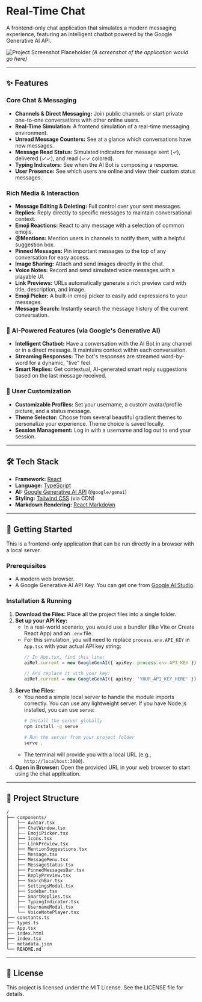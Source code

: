 # Real-Time Chat

A frontend-only chat application that simulates a modern messaging experience, featuring an intelligent chatbot powered by the Google Generative AI API.

![Project Screenshot Placeholder](https://via.placeholder.com/800x450/1a202c/FFFFFF?text=Real-Time+Chat+UI)
*(A screenshot of the application would go here)*

---

## ✨ Features

### Core Chat & Messaging
- **Channels & Direct Messaging:** Join public channels or start private one-to-one conversations with other online users.
- **Real-Time Simulation:** A frontend simulation of a real-time messaging environment.
- **Unread Message Counters:** See at a glance which conversations have new messages.
- **Message Read Status:** Simulated indicators for message sent (✓), delivered (✓✓), and read (✓✓ colored).
- **Typing Indicators:** See when the AI Bot is composing a response.
- **User Presence:** See which users are online and view their custom status messages.

### Rich Media & Interaction
- **Message Editing & Deleting:** Full control over your sent messages.
- **Replies:** Reply directly to specific messages to maintain conversational context.
- **Emoji Reactions:** React to any message with a selection of common emojis.
- **@Mentions:** Mention users in channels to notify them, with a helpful suggestion box.
- **Pinned Messages:** Pin important messages to the top of any conversation for easy access.
- **Image Sharing:** Attach and send images directly in the chat.
- **Voice Notes:** Record and send simulated voice messages with a playable UI.
- **Link Previews:** URLs automatically generate a rich preview card with title, description, and image.
- **Emoji Picker:** A built-in emoji picker to easily add expressions to your messages.
- **Message Search:** Instantly search the message history of the current conversation.

### 🧠 AI-Powered Features (via Google's Generative AI)
- **Intelligent Chatbot:** Have a conversation with the AI Bot in any channel or in a direct message. It maintains context within each conversation.
- **Streaming Responses:** The bot's responses are streamed word-by-word for a dynamic, "live" feel.
- **Smart Replies:** Get contextual, AI-generated smart reply suggestions based on the last message received.

### 🎨 User Customization
- **Customizable Profiles:** Set your username, a custom avatar/profile picture, and a status message.
- **Theme Selector:** Choose from several beautiful gradient themes to personalize your experience. Theme choice is saved locally.
- **Session Management:** Log in with a username and log out to end your session.

---

## 🛠️ Tech Stack

- **Framework:** [React](https://react.dev/)
- **Language:** [TypeScript](https://www.typescriptlang.org/)
- **AI:** [Google Generative AI API](https://ai.google.dev/) (`@google/genai`)
- **Styling:** [Tailwind CSS](https://tailwindcss.com/) (via CDN)
- **Markdown Rendering:** [React Markdown](https://github.com/remarkjs/react-markdown)

---

## 🚀 Getting Started

This is a frontend-only application that can be run directly in a browser with a local server.

### Prerequisites
- A modern web browser.
- A Google Generative AI API Key. You can get one from [Google AI Studio](https://aistudio.google.com/app/apikey).

### Installation & Running
1. **Download the Files:** Place all the project files into a single folder.
2. **Set up your API Key:**
   - In a real-world scenario, you would use a bundler (like Vite or Create React App) and an `.env` file.
   - For this simulation, you will need to replace `process.env.API_KEY` in `App.tsx` with your actual API key string:
     ```typescript
     // In App.tsx, find this line:
     aiRef.current = new GoogleGenAI({ apiKey: process.env.API_KEY });

     // And replace it with your key:
     aiRef.current = new GoogleGenAI({ apiKey: 'YOUR_API_KEY_HERE' });
     ```
3. **Serve the Files:**
   - You need a simple local server to handle the module imports correctly. You can use any lightweight server. If you have Node.js installed, you can use `serve`:
     ```bash
     # Install the server globally
     npm install -g serve

     # Run the server from your project folder
     serve .
     ```
   - The terminal will provide you with a local URL (e.g., `http://localhost:3000`).
4. **Open in Browser:** Open the provided URL in your web browser to start using the chat application.

---

## 📂 Project Structure

```
/
├── components/
│   ├── Avatar.tsx
│   ├── ChatWindow.tsx
│   ├── EmojiPicker.tsx
│   ├── Icons.tsx
│   ├── LinkPreview.tsx
│   ├── MentionSuggestions.tsx
│   ├── Message.tsx
│   ├── MessageMenu.tsx
│   ├── MessageStatus.tsx
│   ├── PinnedMessagesBar.tsx
│   ├── ReplyPreview.tsx
│   ├── SearchBar.tsx
│   ├── SettingsModal.tsx
│   ├── Sidebar.tsx
│   ├── SmartReplies.tsx
│   ├── TypingIndicator.tsx
│   ├── UsernameModal.tsx
│   └── VoiceNotePlayer.tsx
├── constants.ts
├── types.ts
├── App.tsx
├── index.html
├── index.tsx
├── metadata.json
└── README.md
```

---
## 📄 License

This project is licensed under the MIT License. See the LICENSE file for details.
